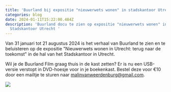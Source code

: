 ```yaml
---
title: 'Buurland bij expositie "nieuwerwets wonen" in stadskantoor Utrecht '
categories: blog
date: 2024-01-11T15:22:00.484Z
description: 'Buurland docu te zien op expositie "nieuwerwets wonen" in
  Stadskantoor Utrecht '
---
```

Van 31 januari tot 21 augustus 2024 is het verhaal van Buurland te zien en te beluisteren op de expositie "Nieuwerwets wonen in Utrecht: terug naar de toekomst" in de hal van het Stadskantoor in Utrecht.

Wil je de Buurland Film graag thuis in de kast zetten? Er is nu een USB-versie verstopt in DVD-hoesje voor in je boekenkast. Bestel deze voor €10 door een mailtje te sturen naar malinvanweerdenburg@gmail.com.



![](/images/image005.jpg)

<!-- more -->